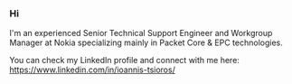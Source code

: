### Hi

I'm an experienced Senior Technical Support Engineer and Workgroup Manager at Nokia specializing mainly in Packet Core & EPC technologies. 

You can check my LinkedIn profile and connect with me here: https://www.linkedin.com/in/ioannis-tsioros/
<!--
**tsiorosjohn/tsiorosjohn** is a ✨ _special_ ✨ repository because its `README.md` (this file) appears on your GitHub profile.

Here are some ideas to get you started:

- 🔭 I’m currently working on ...
- 🌱 I’m currently learning ...
- 👯 I’m looking to collaborate on ...
- 🤔 I’m looking for help with ...
- 💬 Ask me about ...
- 📫 How to reach me: ...
- 😄 Pronouns: ...
- ⚡ Fun fact: ...
-->
